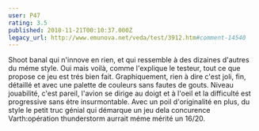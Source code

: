 ```yaml
---
user: P47
rating: 3.5
published: 2010-11-21T00:10:37.000Z
legacy_url: http://www.emunova.net/veda/test/3912.htm#comment-14540
---
```

Shoot banal qui n'innove en rien, et qui ressemble à des dizaines d'autres du méme style.
Oui mais voilà, comme l'explique le testeur, tout ce que propose ce jeu est trés bien fait.
Graphiquement, rien à dire c'est joli, fin, détaillé et avec une palette de couleurs sans fautes de gouts.
Niveau jouabilité, c'est pareil, l'avion se dirige au doigt et à l'oeil et la difficulté est progressive sans étre insurmontable.
Avec un poil d'originalité en plus, du style le petit truc génial qui démarque un jeu dela concurence Varth:opération thunderstorm aurrait méme mérité un 16/20\.